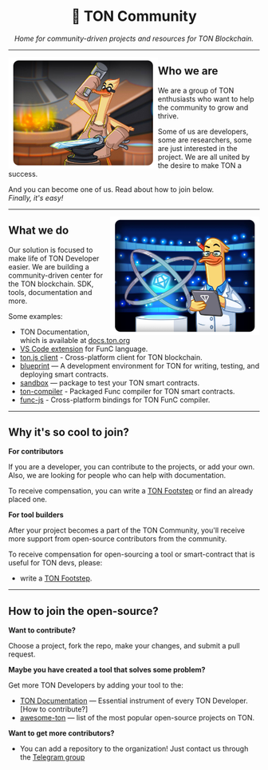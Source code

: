 <h1 align="center">💎 TON Community</h1>
<div align="center"><i>Home for community-driven projects and resources for TON Blockchain.</i></div>

---

<img align="left" width="300" src="https://raw.githubusercontent.com/ton-community/.github/main/profile/imgs/what.png">

## Who we are

We are a group of TON enthusiasts who want to help the community to grow and thrive. 

Some of us are developers, some are researchers, some are just interested in the project. We are all united by the desire to make TON a success.

And you can become one of us. Read about how to join below.  
*Finally, it's easy!*

---

<img align="right" width="300" src="https://raw.githubusercontent.com/ton-community/.github/main/profile/imgs/why.png">


## What we do

Our solution is focused to make life of TON Developer easier. We are building a community-driven center for the TON blockchain. SDK, tools, documentation and more.

Some examples:
- TON Documentation, which is available at [docs.ton.org](https://docs.ton.org/)
- [VS Code extension](https://github.com/ton-community/vscode-func) for FunC language.
- [ton.js client](https://github.com/ton-community/ton) - Cross-platform client for TON blockchain.
- [blueprint](https://github.com/ton-community/blueprint) — A development environment for TON for writing, testing, and deploying smart contracts.
- [sandbox](https://github.com/ton-community/sandbox) — package to test your TON smart contracts.
- [ton-compiler](https://github.com/ton-community/ton-compiler) - Packaged Func compiler for TON smart contracts.
- [func-js](https://github.com/ton-community/func-js) - Cross-platform bindings for TON FunC compiler.

---


## Why it's so cool to join?

__For contributors__

If you are a developer, you can contribute to the projects, or add your own. Also, we are looking for people who can help with documentation.

To receive compensation, you can write a [TON Footstep](https://github.com/ton-society/ton-footsteps) or find an already placed one.

__For tool builders__

After your project becomes a part of the TON Community, you'll receive more support from open-source contributors from the community.

To receive compensation for open-sourcing a tool or smart-contract that is useful for TON devs, please:
- write a [TON Footstep](https://github.com/ton-society/ton-footsteps).

---

## How to join the open-source?

__Want to contribute?__

Choose a project, fork the repo, make your changes, and submit a pull request.

__Maybe you have created a tool that solves some problem?__

Get more TON Developers by adding your tool to the:
* [TON Documentation](https://github.com/ton-community/ton-docs) — Essential instrument of every TON Developer. [How to contribute?]
* [awesome-ton](https://github.com/ton-community/awesome-ton) — list of the most popular open-source projects on TON.

__Want to get more contributors?__

* You can add a repository to the organization! Just contact us through the [Telegram group](https://t.me/ton_dev_community)
